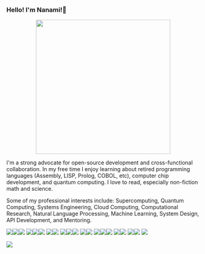 ### Hello! I'm Nanami!👋

<div id="header" align="center">
  <img src="https://media.giphy.com/media/v1.Y2lkPTc5MGI3NjExOGJqZnUyazBjcGo1czF1dDc3M3hneDE1M3Q1dXFnbDJ3bzVoa3llciZlcD12MV9pbnRlcm5hbF9naWZfYnlfaWQmY3Q9Zw/citBl9yPwnUOs/giphy.gif" width = "350"/>
</div>

I'm a strong advocate for open-source development and cross-functional collaboration. In my free time I enjoy learning about retired programming languages (Assembly, LISP, Prolog, COBOL, etc), computer chip development, and quantum computing. 
I love to read, especially non-fiction math and science.

Some of my professional interests include:
Supercomputing, Quantum Computing, Systems Engineering, Cloud Computing, Computational Research, Natural Language Processing, Machine Learning, System Design, API Development, and Mentoring.

<img src="https://img.shields.io/badge/C%2B%2B-00599C?style=for-the-badge&logo=c%2B%2B&logoColor=white"><img src="https://img.shields.io/badge/Python-FFD43B?style=for-the-badge&logo=python&logoColor=blue"><img src="https://img.shields.io/badge/C-00599C?style=for-the-badge&logo=c&logoColor=white">
<img src="https://img.shields.io/badge/java-%23ED8B00.svg?style=for-the-badge&logo=openjdk&logoColor=white"><img src="https://img.shields.io/badge/go-%2300ADD8.svg?style=for-the-badge&logo=go&logoColor=white"><img src="https://img.shields.io/badge/Qiskit-%236929C4.svg?style=for-the-badge&logo=Qiskit&logoColor=white">
<img src="https://img.shields.io/badge/_-ASM-6E4C13.svg?style=for-the-badge"><img src="https://img.shields.io/badge/Fortran-%23734F96.svg?style=for-the-badge&logo=fortran&logoColor=white">
<img src="https://img.shields.io/badge/CLion-000000?style=for-the-badge&logo=clion&logoColor=white"><img src="https://img.shields.io/badge/PyCharm-000000.svg?&style=for-the-badge&logo=PyCharm&logoColor=white"><img src="https://img.shields.io/badge/IntelliJ_IDEA-000000.svg?style=for-the-badge&logo=intellij-idea&logoColor=white">
<img src="https://img.shields.io/badge/GoLand-000000.svg?style=for-the-badge&logo=GoLand&logoColor=white"><img src="https://img.shields.io/badge/JetBrains-000000.svg?style=for-the-badge&logo=JetBrains&logoColor=white">
<img src="https://img.shields.io/badge/mac%20os-000000?style=for-the-badge&logo=apple&logoColor=white"><img src="https://img.shields.io/badge/Linux-FCC624?style=for-the-badge&logo=linux&logoColor=black"><img src="https://img.shields.io/badge/Windows-0078D6?style=for-the-badge&logo=windows&logoColor=white">
<img src="https://img.shields.io/badge/Amazon_AWS-232F3E?style=for-the-badge&logo=amazon-aws&logoColor=white"><img src="https://img.shields.io/badge/Google_Cloud-4285F4?style=for-the-badge&logo=google-cloud&logoColor=white">
<img src="https://img.shields.io/badge/Notion-000000?style=for-the-badge&logo=notion&logoColor=white"><img src="https://img.shields.io/badge/Obsidian-483699?style=for-the-badge&logo=Obsidian&logoColor=white">
<img src="https://img.shields.io/badge/Postman-FF6C37?style=for-the-badge&logo=postman&logoColor=white">

<img src="https://github-readme-stats.vercel.app/api/top-langs/?username=nkimotou&theme=blue-green">
